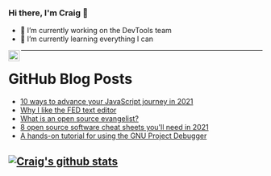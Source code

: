 ### Hi there, I'm Craig 👋

<!--
**CraigTeelFugro/CraigTeelFugro** is a ✨ _special_ ✨ repository because its `README.md` (this file) appears on your GitHub profile.

Here are some ideas to get you started:
-->

- 🔭 I’m currently working on the DevTools team
- 🌱 I’m currently learning everything I can

[<img align="left" alt="Craig Teel | LinkedIn" width="22px" src="https://cdn.jsdelivr.net/npm/simple-icons@v3/icons/linkedin.svg" />][linkedin]

---

# GitHub Blog Posts

<!-- BLOG-POST-LIST:START -->
- [10 ways to advance your JavaScript journey in 2021](https://opensource.com/article/21/1/javascript)
- [Why I like the FED text editor](https://opensource.com/article/21/1/fed-editor)
- [What is an open source evangelist?](https://opensource.com/article/21/1/open-source-evangelist)
- [8 open source software cheat sheets you&#039;ll need in 2021](https://opensource.com/article/21/1/cheat-sheets)
- [A hands-on tutorial for using the GNU Project Debugger](https://opensource.com/article/21/1/gnu-project-debugger)
<!-- BLOG-POST-LIST:END -->

## [![Craig's github stats](https://github-readme-stats.vercel.app/api?username=craigteelfugro)](https://github.com/anuraghazra/github-readme-stats)


[linkedin]: https://linkedin.com/in/craig-teel-b8786771
